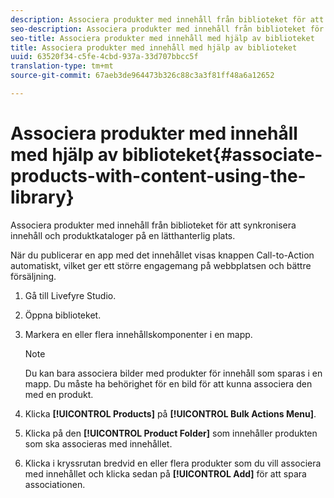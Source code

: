 ```yaml
---
description: Associera produkter med innehåll från biblioteket för att synkronisera innehåll och produktkataloger på en lätthanterlig plats.
seo-description: Associera produkter med innehåll från biblioteket för att synkronisera innehåll och produktkataloger på en lätthanterlig plats.
seo-title: Associera produkter med innehåll med hjälp av biblioteket
title: Associera produkter med innehåll med hjälp av biblioteket
uuid: 63520f34-c5fe-4cbd-937a-33d707bbcc5f
translation-type: tm+mt
source-git-commit: 67aeb3de964473b326c88c3a3f81ff48a6a12652

---
```



# Associera produkter med innehåll med hjälp av biblioteket{#associate-products-with-content-using-the-library}

Associera produkter med innehåll från biblioteket för att synkronisera innehåll och produktkataloger på en lätthanterlig plats.

När du publicerar en app med det innehållet visas knappen Call-to-Action automatiskt, vilket ger ett större engagemang på webbplatsen och bättre försäljning.

1. Gå till Livefyre Studio.
1. Öppna biblioteket.
1. Markera en eller flera innehållskomponenter i en mapp.

   >[!NOTE]
   >
   >Du kan bara associera bilder med produkter för innehåll som sparas i en mapp. Du måste ha behörighet för en bild för att kunna associera den med en produkt.

1. Klicka **[!UICONTROL Products]** på **[!UICONTROL Bulk Actions Menu]**.
1. Klicka på den **[!UICONTROL Product Folder]** som innehåller produkten som ska associeras med innehållet.
1. Klicka i kryssrutan bredvid en eller flera produkter som du vill associera med innehållet och klicka sedan på **[!UICONTROL Add]** för att spara associationen.
